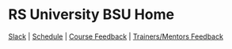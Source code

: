 # RS University BSU Home
[Slack](https://join.slack.com/t/rsuniversitybsu/shared_invite/MjQwMDY0NDU3MzE2LTE1MDUyMzk4OTktZjRjZjcxMmZjOQ) | [Schedule](https://docs.google.com/spreadsheets/d/17jxVa2CexOJudnXuKFBhuwKnY1OCUWooxsZrloyNKxc/edit?usp=sharing) | [Course Feedback](https://docs.google.com/forms/d/e/1FAIpQLScoMsa9x8Xw_a-ja392Vx6WK8EAyaRgT2dyFTim6ORGyyU6pw/viewform?usp=sf_link) | [Trainers/Mentors Feedback](https://docs.google.com/forms/d/e/1FAIpQLScgEiOYuuhHa0dDp46Y4EgnaTUNzmUIUxU1VMX-Bdwbw2ojFA/viewform?usp=sf_link)
